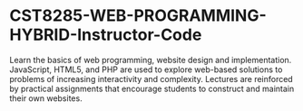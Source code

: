 # CST8285-WEB-PROGRAMMING-HYBRID-Instructor-Code
Learn the basics of web programming, website design and implementation. JavaScript, HTML5, and PHP are used to explore web-based solutions to problems of increasing interactivity and complexity. Lectures are reinforced by practical assignments that encourage students to construct and maintain their own websites.
